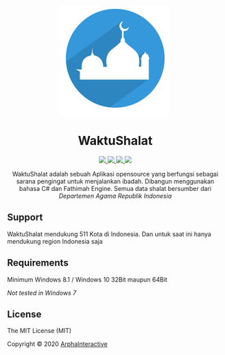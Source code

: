 <p align="center">
  <img src="https://github.com/Arpha01/WaktuShalat/blob/master/WaktuShalat/Resources/WaktuShalat_logo.png" height="auto" width="256px">
</p>

<h1 align="center">WaktuShalat</h1>

<p align="center">
  <a href="#">
    <img src="https://img.shields.io/badge/contributions-welcome-green">
  </a>
  <a href="https://github.com/Arpha01/WaktuShalat/issues">
    <img src="https://img.shields.io/github/issues/Arpha01/WaktuShalat?style=flat-square">
  </a>
  <a href="https://github.com/Arpha01/WaktuShalat/stargazers">
    <img src="https://img.shields.io/github/stars/Arpha01/WaktuShalat?style=flat-square">
  </a>
  <a href="https://github.com/Arpha01/WaktuShalat/blob/master/LICENSE">
    <img src="https://img.shields.io/github/license/Arpha01/WaktuShalat?style=flat-square">
  </a>
</p>

<p align="center">
  WaktuShalat adalah sebuah Aplikasi opensource yang berfungsi sebagai sarana pengingat untuk menjalankan ibadah. Dibangun menggunakan bahasa C# dan Fathimah Engine. 
  Semua data shalat bersumber dari <i>Departemen Agama Republik Indonesia</i>
</p>

## Support
WaktuShalat mendukung 511 Kota di Indonesia. Dan untuk saat ini hanya mendukung region Indonesia saja

## Requirements
Minimum Windows 8.1 / Windows 10 32Bit maupun 64Bit

<i>Not tested in Windows 7</i>

## License
The MIT License (MIT)

Copyright © 2020 [ArphaInteractive](https://arpha01.github.io)
